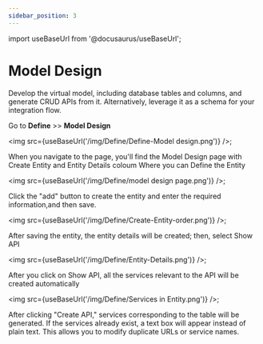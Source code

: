 ```yaml
---
sidebar_position: 3
---
```


import useBaseUrl from '@docusaurus/useBaseUrl';


# Model Design
Develop the virtual model, including database tables and columns, and generate CRUD APIs from it. Alternatively, leverage it as a schema for your integration flow.

Go to **Define** >> **Model Design** 

<img src={useBaseUrl('/img/Define/Define-Model design.png')} />;

When you navigate to the page, you'll find the Model Design page with Create Entity and Entity Details coloum Where you can Define the Entity

<img src={useBaseUrl('/img/Define/model design page.png')} />;


Click the "add" button to create the entity and enter the required information,and then save. 

<img src={useBaseUrl('/img/Define/Create-Entity-order.png')} />;

After saving the entity, the entity details will be created; then, select Show API

<img src={useBaseUrl('/img/Define/Entity-Details.png')} />;

After you click on Show API, all the services relevant to the API will be created automatically

<img src={useBaseUrl('/img/Define/Services in Entity.png')} />;

After clicking "Create API," services corresponding to the table will be generated. If the services already exist, a text box will appear instead of plain text. This allows you to modify duplicate URLs or service names.
